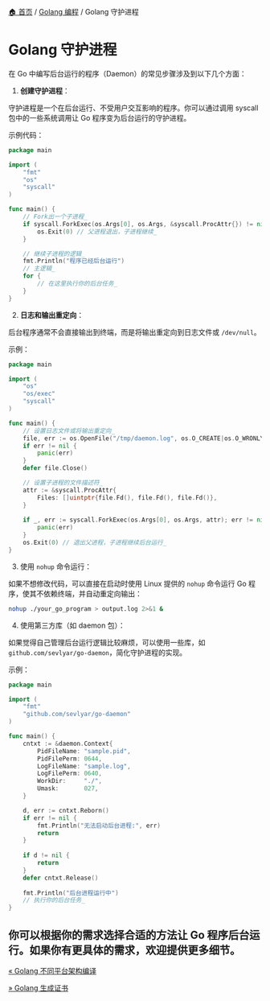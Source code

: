 [🏠 首页](../_index.md) / [Golang 编程](_index.md) / Golang 守护进程

# Golang 守护进程

在 Go 中编写后台运行的程序（Daemon）的常见步骤涉及到以下几个方面：

1. **创建守护进程**：

守护进程是一个在后台运行、不受用户交互影响的程序。你可以通过调用 syscall 包中的一些系统调用让 Go 程序变为后台运行的守护进程。

示例代码：

```go
package main

import (
    "fmt"
    "os"
    "syscall"
)

func main() {
    // Fork出一个子进程_
    if syscall.ForkExec(os.Args[0], os.Args, &syscall.ProcAttr{}) != nil {
        os.Exit(0) // 父进程退出，子进程继续_
    }

    // 继续子进程的逻辑_
    fmt.Println("程序已经后台运行")
    // 主逻辑_
    for {
        // 在这里执行你的后台任务_
    }
}
```

2. **日志和输出重定向**：

后台程序通常不会直接输出到终端，而是将输出重定向到日志文件或 `/dev/null`。

示例：

  
```go
package main

import (
    "os"
    "os/exec"
    "syscall"
)

func main() {
    // 设置日志文件或将输出重定向_
    file, err := os.OpenFile("/tmp/daemon.log", os.O_CREATE|os.O_WRONLY|os.O_APPEND, 0666)
    if err != nil {
        panic(err)
    }
    defer file.Close()

    // 设置子进程的文件描述符_
    attr := &syscall.ProcAttr{
        Files: []uintptr{file.Fd(), file.Fd(), file.Fd()},
    }
    
    if _, err := syscall.ForkExec(os.Args[0], os.Args, attr); err != nil {
        panic(err)
    }
    os.Exit(0) // 退出父进程，子进程继续后台运行_
}
```

3. 使用 `nohup` 命令运行：

如果不想修改代码，可以直接在启动时使用 Linux 提供的 `nohup` 命令运行 Go 程序，使其不依赖终端，并自动重定向输出：

```bash
nohup ./your_go_program > output.log 2>&1 &
```

4. 使用第三方库（如 daemon 包）：

如果觉得自己管理后台运行逻辑比较麻烦，可以使用一些库，如 `github.com/sevlyar/go-daemon`，简化守护进程的实现。

示例：

```go
package main

import (
    "fmt"
    "github.com/sevlyar/go-daemon"
)

func main() {
    cntxt := &daemon.Context{
        PidFileName: "sample.pid",
        PidFilePerm: 0644,
        LogFileName: "sample.log",
        LogFilePerm: 0640,
        WorkDir:     "./",
        Umask:       027,
    }

    d, err := cntxt.Reborn()
    if err != nil {
        fmt.Println("无法启动后台进程:", err)
        return
    }
    
    if d != nil {
        return
    }
    defer cntxt.Release()
  
    fmt.Println("后台进程运行中")
    // 执行你的后台任务_
}
```

你可以根据你的需求选择合适的方法让 Go 程序后台运行。如果你有更具体的需求，欢迎提供更多细节。
---
[« Golang 不同平台架构编译](go-cross-complie.md)

[» Golang 生成证书](go-gen-cert.md)

